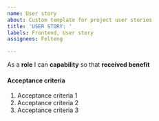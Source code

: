 ```yaml
---
name: User story
about: Custom template for project user stories
title: 'USER STORY: '
labels: Frontend, User story
assignees: Felteng

---
```


As a **role** I can **capability** so that **received benefit**

#### Acceptance criteria

1. Acceptance criteria 1
2. Acceptance criteria 2
3. Acceptance criteria 3
